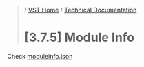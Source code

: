 >/ [VST Home](../../../) / [Technical Documentation](../../Index.md)
>
># [3.7.5] Module Info

Check [moduleinfo.json](../Technical+Documentation/VST+Module+Architecture/ModuleInfo-JSON.md)

